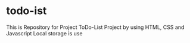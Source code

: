 # todo-ist
This is Repository for Project ToDo-List
Project by using HTML, CSS and Javascript
Local storage is use
